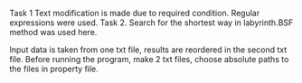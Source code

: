 Task 1 
Text modification is made due to required condition. Regular expressions were used. 
Task 2. 
Search for the shortest way in labyrinth.BSF method was used here. 

Input data is taken from one txt file, results are reordered in the second txt file. 
Before running the program, make 2 txt files, choose absolute paths to the files in property file.
